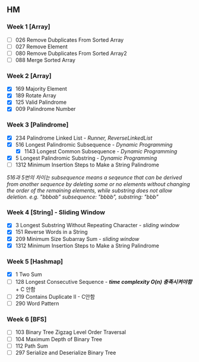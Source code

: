 ## HM

### Week 1 [Array]

- [ ] 026 Remove Dubplicates From Sorted Array
- [ ] 027 Remove Element
- [ ] 080 Remove Dubplicates From Sorted Array2
- [ ] 088 Merge Sorted Array

### Week 2 [Array]

* [X] 169 Majority Element
* [X] 189 Rotate Array
* [X] 125 Valid Palindrome
* [X] 009 Palindrome Number

### Week 3 [Palindrome]

- [X] 234 Palindrome Linked List - *Runner, ReverseLinkedList*
- [X] 516 Longest Palindromic Subsequence - *Dynamic Programming*
  - [X] 1143 Longest Common Subsequence - *Dynamic Programming*
- [X] 5 Longest Palindromic Substring - *Dynamic Programming*
- [ ] 1312 Minimum Insertion Steps to Make a String Palindrome

*516과 5번의 차이는 subsequence means a seqeunce that can be derived from another sequence by deleting some or no elements without changing the order of the remaining elements, while substring does not allow deletion. e.g. "bbbab" subsequence: "bbbb", substring: "bbb"*

### Week 4 [String] - Sliding Window

* [X] 3 Longest Substring Without Repeating Character - *sliding window*
* [X] 151 Reverse Words in a String
* [X] 209 Minimum Size Subarray Sum - *sliding window*
* [X] 1312 Minimum Insertion Steps to Make a String Palindrome

### Week 5 [Hashmap]

- [X] 1 Two Sum
- [ ] 128 Longest Consecutive Sequence - ***time complexity O(n) 충족시켜야함*** + C 안함
- [ ] 219 Contains Duplicate II - C안함
- [ ] 290 Word Pattern

### Week 6 [BFS]

* [ ] 103 Binary Tree Zigzag Level Order Traversal
* [ ] 104 Maximum Depth of Binary Tree
* [ ] 112 Path Sum
* [ ] 297 Serialize and Deserialize Binary Tree
